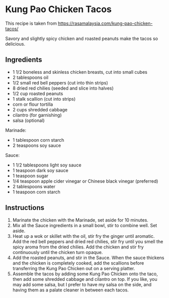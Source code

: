 

# Kung Pao Chicken Tacos

This recipe is taken from https://rasamalaysia.com/kung-pao-chicken-tacos/

Savory and slightly spicy chicken and roasted peanuts make the tacos so delicious.


## Ingredients

- 1 1/2 boneless and skinless chicken breasts, cut into small cubes
- 2 tablespoons oil
- 1/2 small red bell peppers (cut into thin strips)
- 8 dried red chilies (seeded and slice into halves)
- 1/2 cup roasted peanuts
- 1 stalk scallion (cut into strips)
- corn or flour tortilla
- 2 cups shredded cabbage
- cilantro (for garnishing)
- salsa (optional)

Marinade:
- 1 tablespoon corn starch
- 2 teaspoons soy sauce

Sauce:
- 1 1/2 tablespoons light soy sauce
- 1 teaspoon dark soy sauce
- 1 teaspoon sugar
- 1/4 teaspoon apple cider vinegar or Chinese black vinegar (preferred)
- 2 tablespoons water
- 1 teaspoon corn starch

## Instructions

1. Marinate the chicken with the Marinade, set aside for 10 minutes.
2. Mix all the Sauce ingredients in a small bowl, stir to combine well. Set aside.
3. Heat up a wok or skillet with the oil, stir fry the ginger until aromatic. Add the red bell peppers and dried red chilies, stir fry until you smell the spicy aroma from the dried chilies. Add the chicken and stir fry continuously until the chicken turn opaque.
4. Add the roasted peanuts, and stir in the Sauce. When the sauce thickens and the chicken is completely cooked, add the scallions before transferring the Kung Pao Chicken out on a serving platter.
5. Assemble the tacos by adding some Kung Pao Chicken onto the taco, then add some shredded cabbage and cilantro on top. If you like, you may add some salsa, but I prefer to have my salsa on the side, and having them as a palate cleaner in between each tacos.